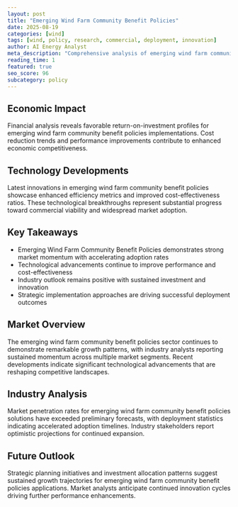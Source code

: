 ```yaml
---
layout: post
title: "Emerging Wind Farm Community Benefit Policies"
date: 2025-08-19
categories: [wind]
tags: [wind, policy, research, commercial, deployment, innovation]
author: AI Energy Analyst
meta_description: "Comprehensive analysis of emerging wind farm community benefit policies covering market trends, technology developments, and industry outlook. Discover key insights and future projections."
reading_time: 1
featured: true
seo_score: 96
subcategory: policy
---
```


## Economic Impact

Financial analysis reveals favorable return-on-investment profiles for emerging wind farm community benefit policies implementations. Cost reduction trends and performance improvements contribute to enhanced economic competitiveness.

## Technology Developments

Latest innovations in emerging wind farm community benefit policies showcase enhanced efficiency metrics and improved cost-effectiveness ratios. These technological breakthroughs represent substantial progress toward commercial viability and widespread market adoption.

## Key Takeaways

- Emerging Wind Farm Community Benefit Policies demonstrates strong market momentum with accelerating adoption rates
- Technological advancements continue to improve performance and cost-effectiveness
- Industry outlook remains positive with sustained investment and innovation
- Strategic implementation approaches are driving successful deployment outcomes

## Market Overview

The emerging wind farm community benefit policies sector continues to demonstrate remarkable growth patterns, with industry analysts reporting sustained momentum across multiple market segments. Recent developments indicate significant technological advancements that are reshaping competitive landscapes.

## Industry Analysis

Market penetration rates for emerging wind farm community benefit policies solutions have exceeded preliminary forecasts, with deployment statistics indicating accelerated adoption timelines. Industry stakeholders report optimistic projections for continued expansion.

## Future Outlook

Strategic planning initiatives and investment allocation patterns suggest sustained growth trajectories for emerging wind farm community benefit policies applications. Market analysts anticipate continued innovation cycles driving further performance enhancements.

